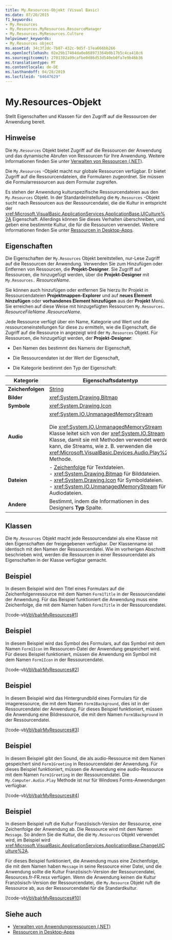 ```yaml
---
title: My.Resources-Objekt (Visual Basic)
ms.date: 07/20/2015
f1_keywords:
- My.Resources
- My.Resources.MyResources.ResourceManager
- My.Resources.MyResources.Culture
helpviewer_keywords:
- My.Resources object
ms.assetid: 34c3f2dc-7b87-432c-9d5f-17ea666bb266
ms.openlocfilehash: 02e29b17404da0e868973364b0b17b5c4ca418c6
ms.sourcegitcommit: 2701302a99cafbe0d86d53d540eb0fa7e9b46b36
ms.translationtype: MT
ms.contentlocale: de-DE
ms.lasthandoff: 04/28/2019
ms.locfileid: "64647629"
---
```

# <a name="myresources-object"></a>My.Resources-Objekt
Stellt Eigenschaften und Klassen für den Zugriff auf die Ressourcen der Anwendung bereit.  
  
## <a name="remarks"></a>Hinweise  
 Die `My.Resources` Objekt bietet Zugriff auf die Ressourcen der Anwendung und das dynamische Abrufen von Ressourcen für Ihre Anwendung. Weitere Informationen finden Sie unter [Verwalten von Ressourcen (.NET)](/visualstudio/ide/managing-application-resources-dotnet).  
  
 Die `My.Resources` -Objekt macht nur globale Ressourcen verfügbar. Er bietet Zugriff auf die Ressourcendateien, die Formularen zugeordnet. Sie müssen die Formularressourcen aus dem Formular zugreifen.  
  
 Es stehen der Anwendung kulturspezifische Ressourcendateien aus den `My.Resources` Objekt. In der Standardeinstellung die `My.Resources` -Objekt sucht nach Ressourcen aus der Ressourcendatei, die die Kultur in entspricht der <xref:Microsoft.VisualBasic.ApplicationServices.ApplicationBase.UICulture%2A> Eigenschaft. Allerdings können Sie dieses Verhalten überschreiben, und geben eine bestimmte Kultur, die für die Ressourcen verwendet. Weitere Informationen finden Sie unter [Ressourcen in Desktop-Apps](../../../framework/resources/index.md).  
  
## <a name="properties"></a>Eigenschaften  
 Die Eigenschaften der `My.Resources` Objekt bereitstellen, nur-Lese Zugriff auf die Ressourcen der Anwendung. Verwenden Sie zum Hinzufügen oder Entfernen von Ressourcen, die **Projekt-Designer**. Sie Zugriff auf Ressourcen, die hinzugefügt werden, über die **Projekt-Designer** mit `My.Resources.` *ResourceName*.  
  
 Sie können auch hinzufügen oder entfernen Sie hierzu Ihr Projekt in Ressourcendateien **Projektmappen-Explorer** und auf **neues Element hinzufügen** oder **vorhandenes Element hinzufügen** aus der  **Projekt** Menü. Sie erreichen auf diese Weise mit hinzugefügten Ressourcen `My.Resources.` *ResourceFileName*`.`*ResourceName*.  
  
 Jede Ressource verfügt über ein Name, Kategorie und Wert und die ressourceneinstellungen für diese zu ermitteln, wie die Eigenschaft, die Zugriff auf die Ressource in angezeigt wird der `My.Resources` Objekt. Für Ressourcen, die hinzugefügt werden, der **Projekt-Designer**:  
  
- Den Namen des bestimmt des Namens der Eigenschaft,  
  
- Die Ressourcendaten ist der Wert der Eigenschaft,  
  
- Die Kategorie bestimmt den Typ der Eigenschaft:  
  
|Kategorie|Eigenschaftsdatentyp|  
|---|---|  
|**Zeichenfolgen**|[String](../../../visual-basic/language-reference/data-types/string-data-type.md)|  
|**Bilder**|<xref:System.Drawing.Bitmap>|  
|**Symbole**|<xref:System.Drawing.Icon>|  
|**Audio**|<xref:System.IO.UnmanagedMemoryStream><br /><br /> Die <xref:System.IO.UnmanagedMemoryStream> Klasse leitet sich von der <xref:System.IO.Stream> Klasse, damit sie mit Methoden verwendet werden kann, die Streams, wie z. B. verwenden die <xref:Microsoft.VisualBasic.Devices.Audio.Play%2A> Methode.|  
|**Dateien**|-   [Zeichenfolge](../../../visual-basic/language-reference/data-types/string-data-type.md) für Textdateien.<br />-   <xref:System.Drawing.Bitmap> für Bilddateien.<br />-   <xref:System.Drawing.Icon> für Symboldateien.<br />-   <xref:System.IO.UnmanagedMemoryStream> für Audiodateien.|  
|**Andere**|Bestimmt, indem die Informationen in des Designers **Typ** Spalte.|  
  
## <a name="classes"></a>Klassen  
 Die `My.Resources` Objekt macht jede Ressourcendatei als eine Klasse mit den Eigenschaften der freigegebenen verfügbar. Der Klassenname ist identisch mit den Namen der Ressourcendatei. Wie im vorherigen Abschnitt beschrieben wird, werden die Ressourcen in einer Ressourcendatei als Eigenschaften in der Klasse verfügbar gemacht.  
  
## <a name="example"></a>Beispiel  
 In diesem Beispiel wird den Titel eines Formulars auf die Zeichenfolgenressource mit dem Namen `Form1Title` in der Ressourcendatei der Anwendung. Für das Beispiel funktioniert die Anwendung muss eine Zeichenfolge, die mit dem Namen haben `Form1Title` in der Ressourcendatei.  
  
 [!code-vb[VbVbalrMyResources#1](~/samples/snippets/visualbasic/VS_Snippets_VBCSharp/VbVbalrMyResources/VB/Form1.vb#1)]  
  
## <a name="example"></a>Beispiel  
 In diesem Beispiel wird das Symbol des Formulars, auf das Symbol mit dem Namen `Form1Icon` im Ressourcen-Datei der Anwendung gespeichert wird. Für dieses Beispiel funktioniert, müssen die Anwendung ein Symbol mit dem Namen `Form1Icon` in der Ressourcendatei.  
  
 [!code-vb[VbVbalrMyResources#2](~/samples/snippets/visualbasic/VS_Snippets_VBCSharp/VbVbalrMyResources/VB/Form1.vb#2)]  
  
## <a name="example"></a>Beispiel  
 In diesem Beispiel wird das Hintergrundbild eines Formulars für die imageressource, die mit dem Namen `Form1Background`, dies ist in der Ressourcendatei der Anwendung. Für dieses Beispiel funktioniert, müssen die Anwendung eine Bildressource, die mit dem Namen `Form1Background` in der Ressourcendatei.  
  
 [!code-vb[VbVbalrMyResources#3](~/samples/snippets/visualbasic/VS_Snippets_VBCSharp/VbVbalrMyResources/VB/Form1.vb#3)]  
  
## <a name="example"></a>Beispiel  
 In diesem Beispiel gibt den Sound, die als audio-Ressource mit dem Namen gespeichert sind `Form1Greeting` in Ressourcendatei der Anwendung. Für dieses Beispiel funktioniert, müssen die Anwendung eine audio-Ressource mit dem Namen `Form1Greeting` in der Ressourcendatei. Die `My.Computer.Audio.Play` Methode ist nur für Windows Forms-Anwendungen verfügbar.  
  
 [!code-vb[VbVbalrMyResources#4](~/samples/snippets/visualbasic/VS_Snippets_VBCSharp/VbVbalrMyResources/VB/Form1.vb#4)]  
  
## <a name="example"></a>Beispiel  
 In diesem Beispiel ruft die Kultur Französisch-Version der Ressource, eine Zeichenfolge der Anwendung ab. Die Ressource wird mit dem Namen `Message`. So ändern Sie die Kultur, die die `My.Resources` Objekt verwendet wird, im Beispiel wird <xref:Microsoft.VisualBasic.ApplicationServices.ApplicationBase.ChangeUICulture%2A>.  
  
 Für dieses Beispiel funktioniert, die Anwendung muss eine Zeichenfolge, die mit dem Namen haben `Message` in seine Ressource einer Datei, und die Anwendung sollte die Kultur Französisch-Version der Ressourcendatei, Resources.fr-FR.resx verfügen. Wenn die Anwendung keinen die Kultur Französisch-Version der Ressourcendatei, die `My.Resource` Objekt ruft die Ressource ab, aus der Ressourcendatei für die Standardkultur.  
  
 [!code-vb[VbVbalrMyResources#10](~/samples/snippets/visualbasic/VS_Snippets_VBCSharp/VbVbalrMyResources/VB/Form1.vb#10)]  
  
## <a name="see-also"></a>Siehe auch

- [Verwalten von Anwendungsressourcen (.NET)](/visualstudio/ide/managing-application-resources-dotnet)
- [Ressourcen in Desktop-Apps](../../../framework/resources/index.md)
